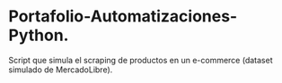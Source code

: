 # Portafolio-Automatizaciones-Python.
Script que simula el scraping de productos en un e-commerce (dataset simulado de MercadoLibre).
